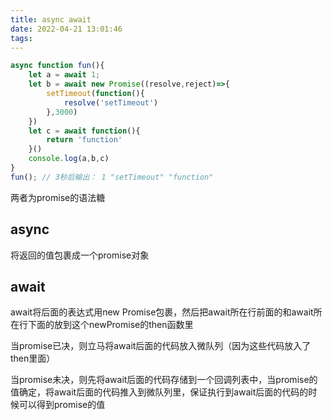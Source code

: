 ```yaml
---
title: async await
date: 2022-04-21 13:01:46
tags:
---
```

```javascript
async function fun(){
    let a = await 1;
    let b = await new Promise((resolve,reject)=>{
        setTimeout(function(){
            resolve('setTimeout')
        },3000)
    })
    let c = await function(){
        return 'function'
    }()
    console.log(a,b,c)
}
fun(); // 3秒后输出： 1 "setTimeout" "function"
```


两者为promise的语法糖

## async
将返回的值包裹成一个promise对象

## await
await将后面的表达式用new Promise包裹，然后把await所在行前面的和await所在行下面的放到这个newPromise的then函数里

当promise已决，则立马将await后面的代码放入微队列（因为这些代码放入了then里面）

当promise未决，则先将await后面的代码存储到一个回调列表中，当promise的值确定，将await后面的代码推入到微队列里，保证执行到await后面的代码的时候可以得到promise的值
